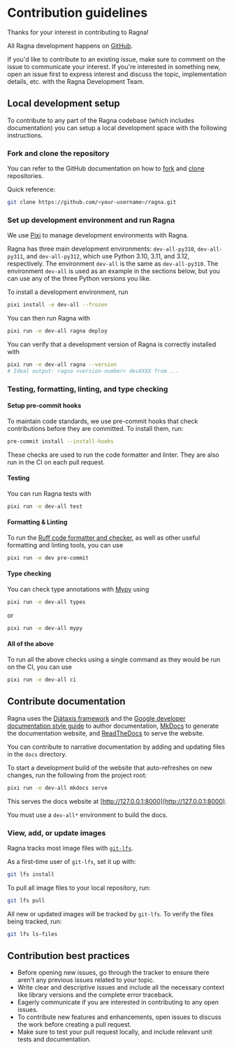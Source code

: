 # Contribution guidelines

Thanks for your interest in contributing to Ragna!

All Ragna development happens on [GitHub](https://github.com/Quansight/ragna).

If you'd like to contribute to an existing issue, make sure to comment on the issue to
communicate your interest. If you're interested in something new, open an issue first to
express interest and discuss the topic, implementation details, etc. with the Ragna
Development Team.

## Local development setup

To contribute to any part of the Ragna codebase (which includes documentation) you can
setup a local development space with the following instructions.

### Fork and clone the repository

You can refer to the GitHub documentation on how to
[fork](https://docs.github.com/en/get-started/quickstart/fork-a-repo) and
[clone](https://docs.github.com/en/repositories/creating-and-managing-repositories/cloning-a-repository)
repositories.

Quick reference:

```bash
git clone https://github.com/<your-username>/ragna.git
```

### Set up development environment and run Ragna

We use [Pixi](https://pixi.sh/dev/) to manage development environments with Ragna.

Ragna has three main development environments: `dev-all-py310`, `dev-all-py311`, and
`dev-all-py312`, which use Python 3.10, 3.11, and 3.12, respectively. The environment
`dev-all` is the same as `dev-all-py310`. The environment `dev-all` is used as an
example in the sections below, but you can use any of the three Python versions you
like.

To install a development environment, run

```bash
pixi install -e dev-all --frozen
```

You can then run Ragna with

```bash
pixi run -e dev-all ragna deploy
```

You can verify that a development version of Ragna is correctly installed with

```bash
pixi run -e dev-all ragna --version
# Ideal output: ragna <version-number> devXXXX from ...
```

### Testing, formatting, linting, and type checking

#### Setup pre-commit hooks

To maintain code standards, we use pre-commit hooks that check contributions before they
are committed. To install them, run:

```bash
pre-commit install --install-hooks
```

These checks are used to run the code formatter and linter. They are also run in the CI
on each pull request.

#### Testing

You can run Ragna tests with

```bash
pixi run -e dev-all test
```

#### Formatting & Linting

To run the [Ruff code formatter and checker](https://docs.astral.sh/ruff/formatter/), as
well as other useful formatting and linting tools, you can use

```bash
pixi run -e dev pre-commit
```

#### Type checking

You can check type annotations with [Mypy](https://mypy-lang.org/) using

```bash
pixi run -e dev-all types
```

or

```bash
pixi run -e dev-all mypy
```

#### All of the above

To run all the above checks using a single command as they would be run on the CI, you
can use

```bash
pixi run -e dev-all ci
```

## Contribute documentation

Ragna uses the [Diátaxis framework](https://diataxis.fr/) and the
[Google developer documentation style guide](https://developers.google.com/style/) to
author documentation, [MkDocs](https://www.mkdocs.org/) to generate the documentation
website, and [ReadTheDocs](https://readthedocs.org/projects/ragna/) to serve the
website.

You can contribute to narrative documentation by adding and updating files in the `docs`
directory.

<!-- TODO: Add notes on contributing examples once we decide the workflow -->

To start a development build of the website that auto-refreshes on new changes, run the
following from the project root:

```bash
pixi run -e dev-all mkdocs serve
```

This serves the docs website at [http://127.0.0.1:8000](http://127.0.0.1:8000).

You must use a `dev-all*` environment to build the docs.

### View, add, or update images

Ragna tracks most image files with [`git-lfs`](https://git-lfs.com).

As a first-time user of `git-lfs`, set it up with:

```bash
git lfs install
```

To pull all image files to your local repository, run:

```bash
git lfs pull
```

All new or updated images will be tracked by `git-lfs`. To verify the files being
tracked, run:

```bash
git lfs ls-files
```

## Contribution best practices

- Before opening new issues, go through the tracker to ensure there aren't any previous
  issues related to your topic.
- Write clear and descriptive issues and include all the necessary context like library
  versions and the complete error traceback.
- Eagerly communicate if you are interested in contributing to any open issues.
- To contribute new features and enhancements, open issues to discuss the work before
  creating a pull request.
- Make sure to test your pull request locally, and include relevant unit tests and
  documentation.
